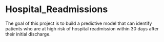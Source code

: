 # Hospital_Readmissions
The goal of this project is to build a predictive model that can identify patients who are at high risk of hospital readmission within 30 days after their initial discharge.
